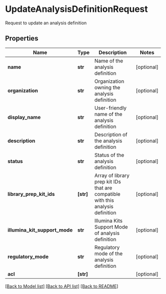 # UpdateAnalysisDefinitionRequest

Request to update an analysis definition

## Properties
Name | Type | Description | Notes
------------ | ------------- | ------------- | -------------
**name** | **str** | Name of the analysis definition | [optional] 
**organization** | **str** | Organization owning the analysis definition | [optional] 
**display_name** | **str** | User-friendly name of the analysis definition | [optional] 
**description** | **str** | Description of the analysis definition | [optional] 
**status** | **str** | Status of the analysis definition | [optional] 
**library_prep_kit_ids** | **[str]** | Array of library prep kit IDs that are compatible with this analysis definition | [optional] 
**illumina_kit_support_mode** | **str** | Illumina Kits Support Mode of analysis definition | [optional] 
**regulatory_mode** | **str** | Regulatory mode of the analysis definition | [optional] 
**acl** | **[str]** |  | [optional] 

[[Back to Model list]](../README.md#documentation-for-models) [[Back to API list]](../README.md#documentation-for-api-endpoints) [[Back to README]](../README.md)


